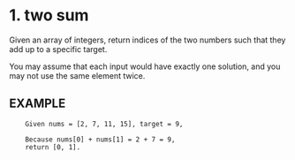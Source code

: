 # 1. two sum
Given an array of integers, return indices of the two numbers such that they add up to a specific target.

You may assume that each input would have exactly one solution, and you may not use the same element twice.

## EXAMPLE
        Given nums = [2, 7, 11, 15], target = 9,

        Because nums[0] + nums[1] = 2 + 7 = 9,
        return [0, 1].

